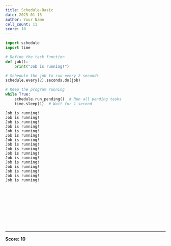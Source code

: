 ```yaml
---
title: Schedule-Basic
date: 2025-01-15
author: Your Name
cell_count: 11
score: 10
---
```


```python
import schedule
import time

# Define the task function
def job():
    print("Job is running!")

# Schedule the job to run every 2 seconds
schedule.every(2).seconds.do(job)

# Keep the program running
while True:
    schedule.run_pending()  # Run all pending tasks
    time.sleep(1)  # Wait for 1 second

```

    Job is running!
    Job is running!
    Job is running!
    Job is running!
    Job is running!
    Job is running!
    Job is running!
    Job is running!
    Job is running!
    Job is running!
    Job is running!
    Job is running!
    Job is running!
    Job is running!
    Job is running!
    Job is running!



```python

```


```python

```


```python

```


```python

```


```python

```


```python

```


```python

```


```python

```


```python

```


```python

```


---
**Score: 10**
